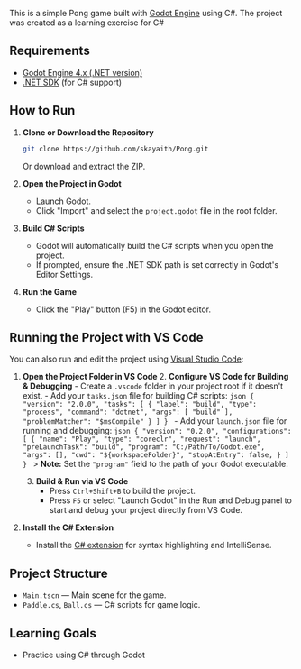 This is a simple Pong game built with [Godot Engine](https://godotengine.org/) using C#. The project was created as a learning exercise for C#

## Requirements

- [Godot Engine 4.x (.NET version)](https://godotengine.org/download)
- [.NET SDK](https://dotnet.microsoft.com/download) (for C# support)

## How to Run

1. **Clone or Download the Repository**
    ```sh
    git clone https://github.com/skayaith/Pong.git
    ```
    Or download and extract the ZIP.

2. **Open the Project in Godot**
    - Launch Godot.
    - Click "Import" and select the `project.godot` file in the root folder.

3. **Build C# Scripts**
    - Godot will automatically build the C# scripts when you open the project.
    - If prompted, ensure the .NET SDK path is set correctly in Godot's Editor Settings.

4. **Run the Game**
    - Click the "Play" button (F5) in the Godot editor.

## Running the Project with VS Code

You can also run and edit the project using [Visual Studio Code](https://code.visualstudio.com/):

1. **Open the Project Folder in VS Code**
    2. **Configure VS Code for Building & Debugging**
        - Create a `.vscode` folder in your project root if it doesn't exist.
        - Add your `tasks.json` file for building C# scripts:
          ```json
          {
            "version": "2.0.0",
            "tasks": [
              {
                "label": "build",
                "type": "process",
                "command": "dotnet",
                "args": [
                    "build"
                ],
                "problemMatcher": "$msCompile"
              }
            ]
          }
          ```
        - Add your `launch.json` file for running and debugging:
          ```json
          {
            "version": "0.2.0",
            "configurations": [
              {
                "name": "Play",
                "type": "coreclr",
                "request": "launch",
                "preLaunchTask": "build",
                "program": "C:/Path/To/Godot.exe",
                "args": [],
                "cwd": "${workspaceFolder}",
                "stopAtEntry": false,
              }
            ]
          }
          ```
          > **Note:** Set the `"program"` field to the path of your Godot executable.

    3. **Build & Run via VS Code**
        - Press `Ctrl+Shift+B` to build the project.
        - Press `F5` or select "Launch Godot" in the Run and Debug panel to start and debug your project directly from VS Code.


2. **Install the C# Extension**
    - Install the [C# extension](https://marketplace.visualstudio.com/items?itemName=ms-dotnettools.csharp) for syntax highlighting and IntelliSense.




## Project Structure

- `Main.tscn` — Main scene for the game.
- `Paddle.cs`, `Ball.cs` — C# scripts for game logic.

## Learning Goals

- Practice using C# through Godot

